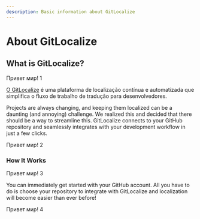 ```yaml
---
description: Basic information about GitLocalize
---
```


# About GitLocalize

## What is GitLocalize? <a id="what-is-gitlocalize"></a>

Привет мир! 1

[O GitLocalize](https://gitlocalize.com/) é uma plataforma de localização contínua e automatizada que simplifica o fluxo de trabalho de tradução para desenvolvedores.

Projects are always changing, and keeping them localized can be a daunting (and annoying) challenge. We realized this and decided that there should be a way to streamline this. GitLocalize connects to your GitHub repository and seamlessly integrates with your development workflow in just a few clicks.

Привет мир! 2

### How It Works <a id="how-it-works"></a>

Привет мир! 3

You can immediately get started with your GitHub account. All you have to do is choose your repository to integrate with GitLocalize and localization will become easier than ever before!

Привет мир! 4
